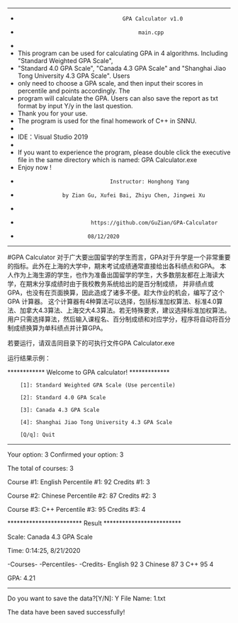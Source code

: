 
**********************************************************************************************************************
 *                                      GPA Calculator v1.0
 *                                           main.cpp
 *
 * This program can be used for calculating GPA in 4 algorithms. Including "Standard Weighted GPA Scale", 
 * "Standard 4.0 GPA Scale", "Canada 4.3 GPA Scale" and  "Shanghai Jiao Tong University 4.3 GPA Scale". Users 
 * only need to choose a GPA scale, and then input their scores in percentile and points accordingly. The 
 * program will calculate the GPA. Users can also save the report as txt format by input Y/y in the last question. 
 * Thank you for your use.
 * The program is used for the final homework of C++ in SNNU.
 *
 * IDE：Visual Studio 2019
 *
 * If you want to experience the program, please double click the executive file in the same directory which is named: GPA Calculator.exe
 * Enjoy now !  
 *                                  Instructor: Honghong Yang 
 *		             by Zian Gu, Xufei Bai, Zhiyu Chen, Jingwei Xu
 *
 *                            https://github.com/GuZian/GPA-Calculator
 *			   	             08/12/2020
**********************************************************************************************************************

#GPA Calculator
对于广大要出国留学的学生而言，GPA对于升学是一个非常重要的指标。此外在上海的大学中，期末考试成绩通常直接给出各科绩点和GPA。
本人作为上海生源的学生，也作为准备出国留学的学生，大多数朋友都在上海读大学，在期末分享成绩时由于我校教务系统给出的是百分制成绩，
并非绩点或GPA，也没有在页面换算，因此造成了诸多不便。趁大作业的机会，编写了这个GPA 计算器。
这个计算器有4种算法可以选择，包括标准加权算法、标准4.0算法、加拿大4.3算法、上海交大4.3算法。若无特殊要求，建议选择标准加权算法。
用户只需选择算法，然后输入课程名、百分制成绩和对应学分，程序将自动将百分制成绩换算为单科绩点并计算GPA。

若要运行，请双击同目录下的可执行文件GPA Calculator.exe

运行结果示例：

************    Welcome to GPA calculator!      *************


        [1]: Standard Weighted GPA Scale (Use percentile)

        [2]: Standard 4.0 GPA Scale

        [3]: Canada 4.3 GPA Scale

        [4]: Shanghai Jiao Tong University 4.3 GPA Scale

        [Q/q]: Quit


*************************************************************

Your option: 3
Confirmed your option: 3

The total of courses: 3

Course #1: English
Percentile #1: 92
Credits #1: 3

Course #2: Chinese
Percentile #2: 87
Credits #2: 3

Course #3: C++
Percentile #3: 95
Credits #3: 4


************************   Result   *************************

Scale: Canada 4.3 GPA Scale

Time: 0:14:25, 8/21/2020

-Courses-           -Percentiles-       -Credits-
English               92                       3
Chinese              87                       3
C++                   95                       4

GPA: 4.21

*************************************************************

Do you want to save the data?[Y/N]: Y
File Name: 1.txt

The data have been saved successfully!
